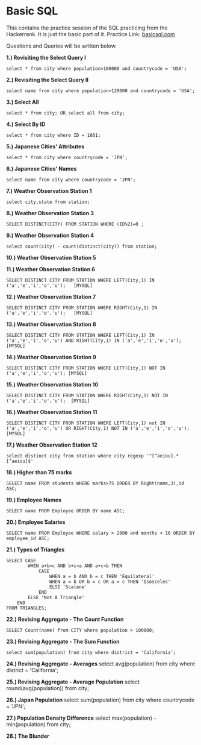 # Basic SQL
This contains the practice session of the SQL practicing from the Hackerrank. It is just the basic part of it. 
Practice Link: [basicsql.com](https://www.hackerrank.com/domains/sql?filters%5Bskills%5D%5B%5D=SQL%20%28Basic%29)

Questions and Queries will be written below.

**1.) Revisiting the Select Query I** 
```
select * from city where population>100000 and countrycode = 'USA';
```

**2.) Revisiting the Select Query II**
```
select name from city where population>120000 and countrycode = 'USA';
```

**3.) Select All**
```
select * from city; OR select all from city;
```

**4.) Select By ID** 
```
select * from city where ID = 1661;
```

**5.) Japanese Cities' Attributes** 
```
select * from city where countrycode = 'JPN';
```

**6.) Japanese Cities' Names**
```
select name from city where countrycode = 'JPN';
```

**7.) Weather Observation Station 1**
```
select city,state from station;
```

**8.) Weather Observation Station 3**
```
SELECT DISTINCT(CITY) FROM STATION WHERE (ID%2)=0 ;
```

**9.) Weather Observation Station 4**
```
select count(city) - count(distinct(city)) from station;
```

**10.) Weather Observation Station 5**


**11.) Weather Observation Station 6**
```
SELECT DISTINCT CITY FROM STATION WHERE LEFT(City,1) IN ('a','e','i','o','u');   [MYSQL]
```

**12.) Weather Observation Station 7**
```
SELECT DISTINCT CITY FROM STATION WHERE RIGHT(City,1) IN ('a','e','i','o','u');   [MYSQL]
```

**13.) Weather Observation Station 8**
```
SELECT DISTINCT CITY FROM STATION WHERE LEFT(City,1) IN ('a','e','i','o','u') AND RIGHT(City,1) IN ('a','e','i','o','u');    [MYSQL]
```

**14.) Weather Observation Station 9**
```
SELECT DISTINCT CITY FROM STATION WHERE LEFT(City,1) NOT IN ('a','e','i','o','u'); [MYSQL]
```

**15.) Weather Observation Station 10**
```
SELECT DISTINCT CITY FROM STATION WHERE RIGHT(City,1) NOT IN ('a','e','i','o','u');  [MYSQL]
```

**16.) Weather Observation Station 11**
```
SELECT DISTINCT CITY FROM STATION WHERE LEFT(City,1) not IN ('a','e','i','o','u') OR RIGHT(City,1) NOT IN ('a','e','i','o','u');    [MYSQL]
```


**17.) Weather Observation Station 12** 
```
select distinct city from station where city regexp '^[^aeiou].*[^aeiou]$'
```

**18.) Higher than 75 marks**
```
SELECT name FROM students WHERE marks>75 ORDER BY Right(name,3),id ASC; 
```

**19.) Employee Names**
```
SELECT name FROM Employee ORDER BY name ASC;
```

**20.) Employee Salaries**
```
SELECT name FROM Employee WHERE salary > 2000 and months < 10 ORDER BY employee_id ASC;
```

**21.) Types of Triangles**
```
SELECT CASE
        WHEN a+b>c AND b+c>a AND a+c>b THEN
            CASE
                WHEN a = b AND b = c THEN 'Equilateral'
                WHEN a = b OR b = c OR a = c THEN 'Isosceles'
                ELSE 'Scalene'
            END
        ELSE 'Not A Triangle'
    END
FROM TRIANGLES;
```

**22.) Revising Aggregate - The Count Function**
```
SELECT Count(name) from CITY where population > 100000;
```

**23.) Revising Aggregate - The Sum Function**
```
select sum(population) from city where district = 'California';
```

**24.) Revising Aggregate - Averages**
select avg(population) from city where district = 'California';

**25.) Revising Aggregate - Average Population**
select round(avg(population)) from city;

**26.) Japan Population**
select sum(population) from city where countrycode = 'JPN';

**27.) Population Density Difference**
select max(population) - min(population) from city;

**28.) The Blunder**
